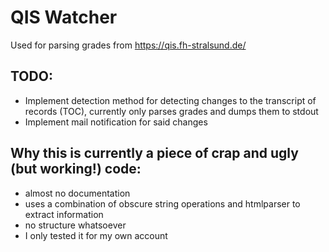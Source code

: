 # QIS Watcher

Used for parsing grades from https://qis.fh-stralsund.de/


## TODO:
 * Implement detection method for detecting changes to the transcript of records (TOC), currently only parses grades
    and dumps them to stdout
 * Implement mail notification for said changes

## Why this is currently a piece of crap and ugly (but working!) code:
 * almost no documentation
 * uses a combination of obscure string operations and htmlparser to extract information
 * no structure whatsoever
 * I only tested it for my own account